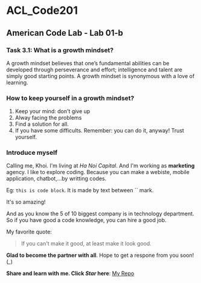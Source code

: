 # ACL_Code201
## American Code Lab - Lab 01-b
### Task 3.1: What is a growth mindset?
A growth mindset believes that one’s fundamental abilities can be developed through perseverance and effort; intelligence and talent are simply good starting points. A growth mindset is synonymous with a love of learning.
### How to keep yourself in a growth mindset?
1. Keep your mind: don't give up
2. Alway facing the problems
3. Find a solution for all.
4. If you have some difficults. Remember: you can do it, anyway! Trust yourself.

### Introduce myself
Calling me, Khoi. I'm living at *Ha Noi Capital*. And I'm working as **marketing** agency. I like to explore coding. Because you can make a webiste, mobile application, chatbot,...by writting codes. 

Eg: `this is code block`. It is made by text between `` mark.  

It's so amazing!

And as you know the 5 of 10 biggest company is in technology department. So if you have good a code knowledge, you can hire a good job.

My favorite quote:
> If you can't make it good, at least make it look good.

__Glad to become the partner with all__. Hope to get a respone from you soon! (*_*)

**Share and learn with me. Click _Star_ here**: [My Repo](https://github.com/khoinguyenminh)


